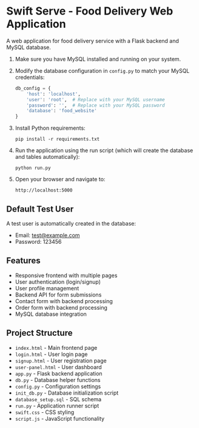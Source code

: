 # Swift Serve - Food Delivery Web Application

A web application for food delivery service with a Flask backend and MySQL database.


1. Make sure you have MySQL installed and running on your system.

2. Modify the database configuration in `config.py` to match your MySQL credentials:
   ```python
   db_config = {
       'host': 'localhost',
       'user': 'root',  # Replace with your MySQL username
       'password': '',  # Replace with your MySQL password
       'database': 'food_website'
   }
   ```

3. Install Python requirements:
   ```
   pip install -r requirements.txt
   ```

4. Run the application using the run script (which will create the database and tables automatically):
   ```
   python run.py
   ```

5. Open your browser and navigate to:
   ```
   http://localhost:5000
   ```

## Default Test User

A test user is automatically created in the database:
- Email: test@example.com
- Password: 123456

## Features

- Responsive frontend with multiple pages
- User authentication (login/signup)
- User profile management
- Backend API for form submissions
- Contact form with backend processing
- Order form with backend processing
- MySQL database integration

## Project Structure

- `index.html` - Main frontend page
- `login.html` - User login page
- `signup.html` - User registration page
- `user-panel.html` - User dashboard
- `app.py` - Flask backend application
- `db.py` - Database helper functions
- `config.py` - Configuration settings
- `init_db.py` - Database initialization script
- `database_setup.sql` - SQL schema
- `run.py` - Application runner script
- `swift.css` - CSS styling
- `script.js` - JavaScript functionality 
